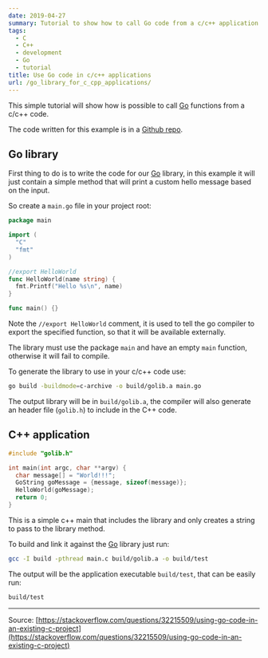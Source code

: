 ```yaml
---
date: 2019-04-27
summary: Tutorial to show how to call Go code from a c/c++ application
tags:
  - C
  - C++
  - development
  - Go
  - tutorial
title: Use Go code in c/c++ applications
url: /go_library_for_c_cpp_applications/
---
```


This simple tutorial will show how is possible to call [Go](https://golang.org/) functions from a c/c++ code.

<!--more-->

The code written for this example is in a [Github repo](https://github.com/pasdam/hello-world-c-go).

## Go library

First thing to do is to write the code for our [Go](https://golang.org/) library, in this example it will just contain a simple method that will print a custom hello message based on the input.

So create a `main.go` file in your project root:

```go
package main

import (
  "C"
  "fmt"
)

//export HelloWorld
func HelloWorld(name string) {
  fmt.Printf("Hello %s\n", name)
}

func main() {}
```

Note the `//export HelloWorld` comment, it is used to tell the go compiler to export the specified function, so that it will be available externally.

The library must use the package `main` and have an empty `main` function, otherwise it will fail to compile.

To generate the library to use in your c/c++ code use:

```bash
go build -buildmode=c-archive -o build/golib.a main.go
```

The output library will be in `build/golib.a`, the compiler will also generate an header file (`golib.h`) to include in the C++ code.

## C++ application

```cpp
#include "golib.h"

int main(int argc, char **argv) {
  char message[] = "World!!!";
  GoString goMessage = {message, sizeof(message)};
  HelloWorld(goMessage);
  return 0;
}
```

This is a simple c++ main that includes the library and only creates a string to pass to the library method.

To build and link it against the [Go](https://golang.org/) library just run:

```bash
gcc -I build -pthread main.c build/golib.a -o build/test
```

The output will be the application executable `build/test`, that can be easily run:

```bash
build/test
```

---

Source: [https://stackoverflow.com/questions/32215509/using-go-code-in-an-existing-c-project](https://stackoverflow.com/questions/32215509/using-go-code-in-an-existing-c-project)
